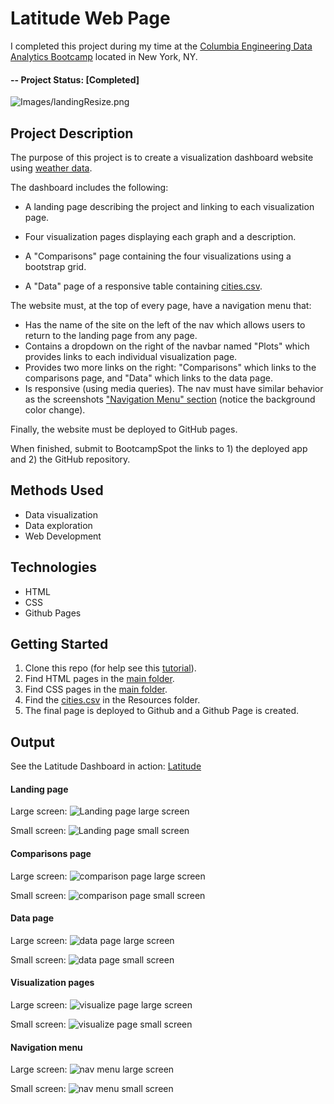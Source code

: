 ﻿# Latitude Web Page

I completed this project during my time at the [Columbia Engineering Data Analytics Bootcamp](https://bootcamp.cvn.columbia.edu/data/nyc/landing/?s=Google-Brand&pkw=%2Bdata%20%2Banalytics%20%2Bcolumbia&pcrid=392444639754&pmt=b&utm_source=google&utm_medium=cpc&utm_campaign=%5BS%5D_GRD_Data_Brand_ALL_NYC_BMM_New&utm_term=%2Bdata%20%2Banalytics%20%2Bcolumbia&utm_content=392444639754&s=google&k=%2Bdata%20%2Banalytics%20%2Bcolumbia&gclid=Cj0KCQiA2b7uBRDsARIsAEE9XpFH-2wU0-_7jtxCV_PCkGBR0prlyKtvpF2-nAWU1tO4oYci5h1QStsaAsg5EALw_wcB&gclsrc=aw.ds) located in New York, NY.

#### -- Project Status: [Completed]


![Images/landingResize.png](Images/landingResize.png)



## Project Description

The purpose of this project is to create a visualization dashboard website using [weather data](Resources/cities.csv).

The dashboard includes the following: 


* A landing page describing the project and linking to each visualization page.

* Four visualization pages displaying each graph and a description.

* A "Comparisons" page containing the four visualizations using a bootstrap grid.

* A "Data" page of a responsive table containing [cities.csv](https://github.com/CarolineDelva/WebVisualizationDashboard-Latitute-HTML-CSS-BootStrap-Project/blob/master/Resources/cities.csv).

The website must, at the top of every page, have a navigation menu that:

* Has the name of the site on the left of the nav which allows users to return to the landing page from any page.
* Contains a dropdown on the right of the navbar named "Plots" which provides links to each individual visualization page.
* Provides two more links on the right: "Comparisons" which links to the comparisons page, and "Data" which links to the data page.
* Is responsive (using media queries). The nav must have similar behavior as the screenshots ["Navigation Menu" section](#navigation-menu) (notice the background color change).

Finally, the website must be deployed to GitHub pages.

When finished, submit to BootcampSpot the links to 1) the deployed app and 2) the GitHub repository.

## Methods Used
* Data visualization
* Data exploration
* Web Development


## Technologies
* HTML
* CSS
* Github Pages

## Getting Started

1. Clone this repo (for help see this [tutorial](https://help.github.com/articles/cloning-a-repository/)).
2. Find HTML pages in the [main folder](https://github.com/CarolineDelva/WebVisualizationDashboard-Latitute-HTML-CSS-BootStrap-Project).
3. Find CSS pages in the [main folder](https://github.com/CarolineDelva/WebVisualizationDashboard-Latitute-HTML-CSS-BootStrap-Project).
4. Find the [cities.csv](https://github.com/CarolineDelva/WebVisualizationDashboard-Latitute-HTML-CSS-BootStrap-Project/blob/master/Resources/cities.csv) in the Resources folder.
5. The final page is deployed to Github and a Github Page is created. 

## Output

See the Latitude Dashboard in action: [Latitude]( https://carolinedelva.github.io/WebVisualizationDashboard-Latitute-HTML-CSS-BootStrap-Project/)


#### Landing page

Large screen:
![Landing page large screen](Images/landing-lg.png)

Small screen:
![Landing page small screen](Images/landing-sm.png)


#### Comparisons page

Large screen:
![comparison page large screen](Images/comparison-lg.png)

Small screen:
![comparison page small screen](Images/comparison-sm.png)

#### Data page

Large screen:
![data page large screen](Images/data-lg.png)

Small screen:
![data page small screen](Images/data-sm.png)

#### Visualization pages

Large screen:
![visualize page large screen](Images/visualize-lg.png)

Small screen:
![visualize page small screen](Images/visualize-sm.png)

#### Navigation menu

Large screen:
![nav menu large screen](Images/nav-lg.png)

Small screen:
![nav menu small screen](Images/nav-sm.png)
